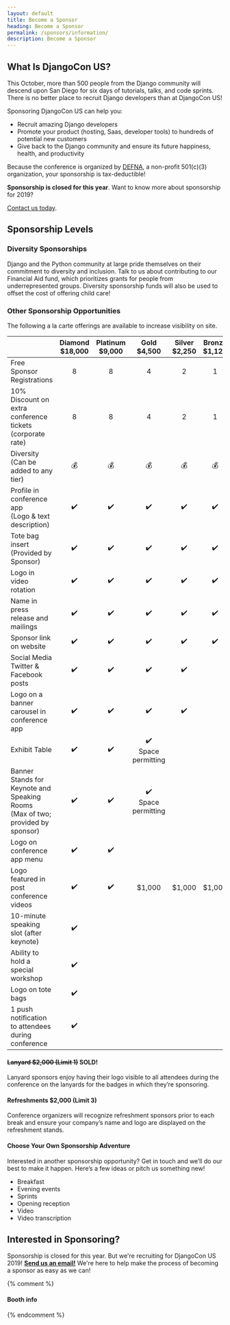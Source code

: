 ```yaml
---
layout: default
title: Become a Sponsor
heading: Become a Sponsor
permalink: /sponsors/information/
description: Become a Sponsor
---
```


## What Is DjangoCon US?

This October, more than 500 people from the Django community will descend upon San Diego for six days of tutorials, talks, and code sprints. There is no better place to recruit Django developers than at DjangoCon US!

Sponsoring DjangoCon US can help you:

- Recruit amazing Django developers
- Promote your product (hosting, Saas, developer tools) to hundreds of potential new customers
- Give back to the Django community and ensure its future happiness, health, and productivity

Because the conference is organized by [DEFNA](https://www.defna.org/), a non-profit 501(c)(3) organization, your sponsorship is tax-deductible!

**Sponsorship is closed for this year**. Want to know more about sponsorship for 2019?

<a href="mailto:{{site.sponsors_email}}" class="button hollow theme-sienna">Contact us today</a>.

## Sponsorship Levels

### Diversity Sponsorships

Django and the Python community at large pride themselves on their commitment to diversity and inclusion. Talk to us about contributing to our Financial Aid fund, which prioritizes grants for people from underrepresented groups. Diversity sponsorship funds will also be used to offset the cost of offering child care!

### Other Sponsorship Opportunities

The following a la carte offerings are available to increase visibility on site.

|                                                                                    | Diamond<br> $18,000 | Platinum<br> $9,000 | Gold<br> $4,500                                         | Silver<br> $2,250  | Bronze<br> $1,125  |
| ---------------------------------------------------------------------------------- | :-----------------: | :-----------------: | :-----------------------------------------------------: | :----------------: | :----------------: |
| Free Sponsor Registrations                                                         |          8          |          8          |                            4                            |         2          |         1          |
| 10% Discount on extra conference tickets (corporate rate)                          |          8          |          8          |                            4                            |         2          |         1          |
| Diversity<br> (Can be added to any tier)                                           |     :moneybag:      |     :moneybag:      |                       :moneybag:                        |     :moneybag:     |     :moneybag:     |
| Profile in conference app<br> (Logo & text description)                            | :heavy_check_mark:  | :heavy_check_mark:  |                   :heavy_check_mark:                    | :heavy_check_mark: | :heavy_check_mark: |
| Tote bag insert<br> (Provided by Sponsor)                                          | :heavy_check_mark:  | :heavy_check_mark:  |                   :heavy_check_mark:                    | :heavy_check_mark: | :heavy_check_mark: |
| Logo in video rotation                                                             | :heavy_check_mark:  | :heavy_check_mark:  |                   :heavy_check_mark:                    | :heavy_check_mark: | :heavy_check_mark: |
| Name in press release and mailings                                                 | :heavy_check_mark:  | :heavy_check_mark:  |                   :heavy_check_mark:                    | :heavy_check_mark: | :heavy_check_mark: |
| Sponsor link on website                                                            | :heavy_check_mark:  | :heavy_check_mark:  |                   :heavy_check_mark:                    | :heavy_check_mark: | :heavy_check_mark: |
| Social Media<br> Twitter & Facebook posts                                          | :heavy_check_mark:  | :heavy_check_mark:  |                   :heavy_check_mark:                    | :heavy_check_mark: |                    |
| Logo on a banner carousel in conference app                                        | :heavy_check_mark:  | :heavy_check_mark:  |                   :heavy_check_mark:                    | :heavy_check_mark: |                    |
| Exhibit Table                                                                      | :heavy_check_mark:  | :heavy_check_mark:  |            :heavy_check_mark: <br>Space permitting      |                    |                    |
| Banner Stands for Keynote and Speaking Rooms<br> (Max of two; provided by sponsor) | :heavy_check_mark:  | :heavy_check_mark:  |            :heavy_check_mark: <br>Space permitting      |                    |                    |
| Logo on conference app menu                                                        | :heavy_check_mark:  | :heavy_check_mark:  |                                                         |                    |                    |
| Logo featured in post conference videos                                            | :heavy_check_mark:  | :heavy_check_mark:  |                         $1,000                          |      $1,000        |      $1,000        |
| 10-minute speaking slot (after keynote)                                            | :heavy_check_mark:  |                     |                                                         |                    |                    |
| Ability to hold a special workshop                                                 | :heavy_check_mark:  |                     |                                                         |                    |                    |
| Logo on tote bags                                                                  | :heavy_check_mark:  |                     |                                                         |                    |                    |
| 1 push notification to attendees during conference                                 | :heavy_check_mark:  |                     |                                                         |                    |                    |

#### <del>Lanyard $2,000 (Limit 1)</del> SOLD!

Lanyard sponsors enjoy having their logo visible to all attendees during the conference on the lanyards for the badges in which they’re sponsoring.

#### Refreshments $2,000 (Limit 3)

Conference organizers will recognize refreshment sponsors prior to each break and ensure your company’s name and logo are displayed on the refreshment stands.

#### Choose Your Own Sponsorship Adventure

Interested in another sponsorship opportunity? Get in touch and we’ll do our best to make it happen. Here’s a few ideas or pitch us something new!

- Breakfast
- Evening events
- Sprints
- Opening reception
- Video
- Video transcription

## Interested in Sponsoring?

Sponsorship is closed for this year. But we're recruiting for DjangoCon US 2019! <strong><a href="mailto:{{site.sponsors_email}}">Send us an email!</a></strong> We're here to help make the process of becoming a sponsor as easy as we can!

{% comment %}
#### Booth info
{% endcomment %}
